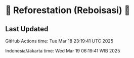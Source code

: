 
# 🌳 Reforestation (Reboisasi) 🌲

## Last Updated

GitHub Actions time: Tue Mar 18 23:19:41 UTC 2025

Indonesia/Jakarta time: Wed Mar 19 06:19:41 WIB 2025
